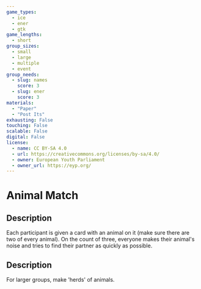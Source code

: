 ```yaml
---
game_types:
  - ice
  - ener
  - gtk
game_lengths:
  - short
group_sizes:
  - small
  - large
  - multiple
  - event
group_needs:
  - slug: names
    score: 3
  - slug: ener
    score: 3
materials:
  - "Paper"
  - "Post Its"
exhausting: False
touching: False
scalable: False
digital: False
license:
  - name: CC BY-SA 4.0
  - url: https://creativecommons.org/licenses/by-sa/4.0/
  - owner: European Youth Parliament
  - owner_url: https://eyp.org/
---
```

# Animal Match

## Description
Each participant is given a card with an animal on it (make sure there are two of every animal). On the count of three, everyone makes their animal's noise and tries to find their partner as quickly as possible.

## Description
For larger groups, make 'herds' of animals.
